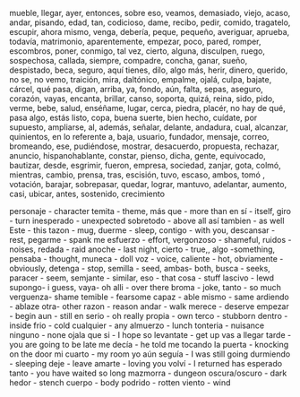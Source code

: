 mueble, llegar, ayer, entonces, sobre eso, veamos, demasiado, viejo, acaso, andar, pisando, edad, tan, codicioso, dame, recibo, pedir, comido, tragatelo, escupir, ahora mismo, venga, debería, peque, pequeño, averiguar, aprueba, todavía, matrimonio, aparentemente, empezar, poco, pared, romper, escombros, poner, conmigo, tal vez, cierto, alguna, disculpen, ruego, sospechosa, callada, siempre, compadre, concha,   ganar, sueño, despistado, beca, seguro, aquí tienes, dilo, algo más, herir, dinero, querido, no se, no vemo, traición, mira, daltónico, empalme, ojalá, culpa, bajate, cárcel, qué pasa, digan, arriba, ya, fondo, aún, falta, sepas, aseguro, corazón, vayas, encanta, brillar, canso, soporta, quizá, reina, sido, pido, verme, bebe, salud, enséñame, lugar, cerca, piedra, placér, no hay de qué, pasa algo, estás listo, copa, buena suerte, bien hecho, cuídate, por supuesto, ampliarse, al, además, señalar, delante, andadura, cual, alcanzar, quinientos, en lo referente a, baja, usuario, fundador, mensaje, correo, bromeando, ese, pudiéndose, mostrar, desacuerdo, propuesta, rechazar, anuncio, hispanohablante, constar, pienso, dicha, gente, equivocado, bautizar, desde, esgrimir, fueron, empresa, sociedad, zanjar, gota, colmó, mientras, cambio, prensa, tras, escisión, tuvo, escaso, ambos, tomó , votación, barajar, sobrepasar, quedar, lograr, mantuvo, adelantar, aumento, casi, ubicar, antes, sostenido, crecimiento

personaje - character
temita - theme,
más que - more than
en sí - itself,
giro - turn
inesperado - unexpected
sobretodo - above all
así tambien - as well
Este - this
tazon - mug,
duerme - sleep,
contigo - with you,
descansar - rest,
pegarme - spank me
esfuerzo - effort,
vergonzoso - shameful,
ruidos - noises,
redada - raid
anoche - last night,
cierto - true,,
algo -something,
pensaba - thought,
muneca - doll
voz - voice,
caliente - hot,
obviamente - obviously,
detenga - stop,
semilla - seed,
ambas- both,
busca - seeks,
paracer  - seem,
semjante - similar,
eso - that
cosa - stuff
lascivo - lewd
supongo- i guess,
vaya- oh 
alli - over there
broma - joke,
tanto - so much
verguenza- shame
temible - fearsome
capaz - able 
mismo - same
ardiendo - ablaze
otra- other
razon - reason
andar - walk
merece - deserve
empezar - begin
aun - still
en serio - oh really
propia - own
terco - stubborn
dentro - inside
frio - cold
cualquier - any
almuerzo - lunch
tonteria - nuisance
ninguno - none
ojala que si - I hope so
levantate - get up
vas a llegar tarde - you are going to be late
me decía - he told me
tocando la puerta - knocking on the door
mi cuarto - my room
yo aún seguía - I was still going
durmiendo - sleeping
deje - leave
amarte - loving you
volví - I returned
has esperado tanto - you have waited so long
mazmorra - dungeon
oscura/oscuro - dark
hedor - stench
cuerpo - body
podrido - rotten
viento - wind